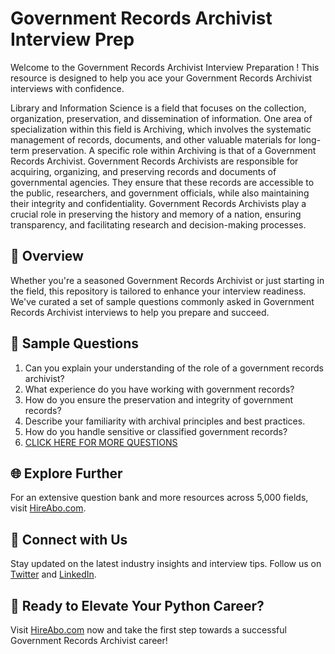 # Government Records Archivist Interview Prep

Welcome to the Government Records Archivist Interview Preparation ! This resource is designed to help you ace your Government Records Archivist interviews with confidence.

Library and Information Science is a field that focuses on the collection, organization, preservation, and dissemination of information. One area of specialization within this field is Archiving, which involves the systematic management of records, documents, and other valuable materials for long-term preservation. A specific role within Archiving is that of a Government Records Archivist. Government Records Archivists are responsible for acquiring, organizing, and preserving records and documents of governmental agencies. They ensure that these records are accessible to the public, researchers, and government officials, while also maintaining their integrity and confidentiality. Government Records Archivists play a crucial role in preserving the history and memory of a nation, ensuring transparency, and facilitating research and decision-making processes.

## 🚀 Overview

Whether you're a seasoned Government Records Archivist or just starting in the field, this repository is tailored to enhance your interview readiness. We've curated a set of sample questions commonly asked in Government Records Archivist interviews to help you prepare and succeed.

## 📝 Sample Questions

1. Can you explain your understanding of the role of a government records archivist?
2. What experience do you have working with government records?
3. How do you ensure the preservation and integrity of government records?
4. Describe your familiarity with archival principles and best practices.
5. How do you handle sensitive or classified government records?
6. [CLICK HERE FOR MORE QUESTIONS](https://hireabo.com/job/18_2_28/Government%20Records%20Archivist)

## 🌐 Explore Further

For an extensive question bank and more resources across 5,000 fields, visit [HireAbo.com](https://www.hireabo.com).

## 📱 Connect with Us

Stay updated on the latest industry insights and interview tips. Follow us on [Twitter](https://twitter.com/hireabo) and [LinkedIn](https://www.linkedin.com/in/hire-abo-3609972a8/).

## 🚀 Ready to Elevate Your Python Career?

Visit [HireAbo.com](https://www.hireabo.com) now and take the first step towards a successful Government Records Archivist career!